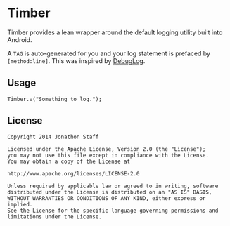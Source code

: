Timber
======

Timber provides a lean wrapper around the default logging utility built into Android.

A `TAG` is auto-generated for you and your log statement is prefaced by `[method:line]`.  This was inspired by [DebugLog](https://github.com/MustafaFerhan/DebugLog).

Usage
-----

    Timber.v("Something to log.");

License
-------

    Copyright 2014 Jonathon Staff

    Licensed under the Apache License, Version 2.0 (the "License");
    you may not use this file except in compliance with the License.
    You may obtain a copy of the License at

    http://www.apache.org/licenses/LICENSE-2.0

    Unless required by applicable law or agreed to in writing, software
    distributed under the License is distributed on an "AS IS" BASIS,
    WITHOUT WARRANTIES OR CONDITIONS OF ANY KIND, either express or implied.
    See the License for the specific language governing permissions and
    limitations under the License.
